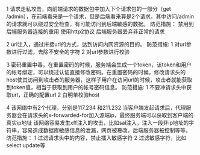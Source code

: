 1 请求走私攻击，向前端请求的数据包中加入下个请求包的一部分（get /admin），在前端看来是一个请求，但是后端看来算是2个请求，其中访问/admin的请求就可以绕过安全检查，有可能访问到后端敏感的数据。
 防范措施：  禁用到后端服务器连接的重用
           使用http2协议
           后端服务器丢弃非正常的请求

2 url注入，通过拼接url的方式，达到访问内网资源的目的。
防范措施:
  1 对url参数进行过滤，去除不安全的字符
  2 对url参数进行校验

3 密码重置中毒，在重置密码的时候，服务端会生成一个token，该token和用户的帐号绑定，可以绕过认证直接修改密码。在重置密码的时候，修改请求头的host使其访问到攻击者的服务器，这样子用户在访问url的时候，攻击者就能获取到token值，相当于获取到用户的帐号密码信息。
防范措施:
     1 不要冲请求头中获取url，正确的配置url
     2 白明单校验host

4 该网络中有2个代理，分别是117.234 和211.232 当客户端发起请求后，代理服务器会在请求头的x-forwarded-for加入源端ip，最终服务端可以获取到客户端的真实ip地址
  该网络容易发生xff注入的攻击，比如sal注入，注入一段非ip地址的字符串，容易造成数据库敏感信息的泄漏，网页被篡改，后端服务器被控制等等。
  防范措施：
     1 过滤请求头中的内容，禁止插入敏感字符
     2 过滤敏感字符，比如select update等
